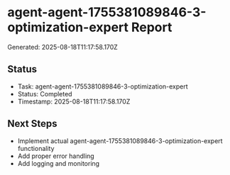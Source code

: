 # agent-agent-1755381089846-3-optimization-expert Report

Generated: 2025-08-18T11:17:58.170Z

## Status
- Task: agent-agent-1755381089846-3-optimization-expert
- Status: Completed
- Timestamp: 2025-08-18T11:17:58.170Z

## Next Steps
- Implement actual agent-agent-1755381089846-3-optimization-expert functionality
- Add proper error handling
- Add logging and monitoring
